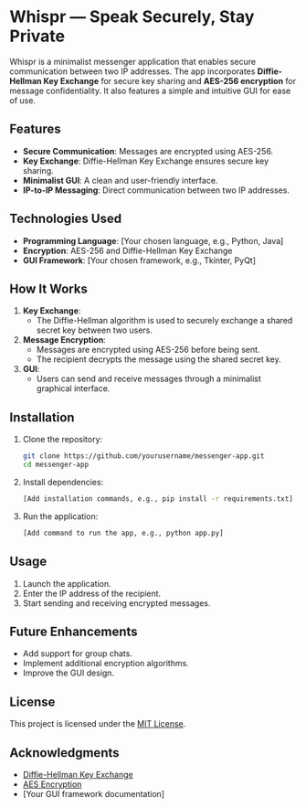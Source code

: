 # Whispr — Speak Securely, Stay Private

Whispr is a minimalist messenger application that enables secure communication between two IP addresses. The app incorporates **Diffie-Hellman Key Exchange** for secure key sharing and **AES-256 encryption** for message confidentiality. It also features a simple and intuitive GUI for ease of use.

## Features

- **Secure Communication**: Messages are encrypted using AES-256.
- **Key Exchange**: Diffie-Hellman Key Exchange ensures secure key sharing.
- **Minimalist GUI**: A clean and user-friendly interface.
- **IP-to-IP Messaging**: Direct communication between two IP addresses.

## Technologies Used

- **Programming Language**: [Your chosen language, e.g., Python, Java]
- **Encryption**: AES-256 and Diffie-Hellman Key Exchange
- **GUI Framework**: [Your chosen framework, e.g., Tkinter, PyQt]

## How It Works

1. **Key Exchange**: 
    - The Diffie-Hellman algorithm is used to securely exchange a shared secret key between two users.
2. **Message Encryption**:
    - Messages are encrypted using AES-256 before being sent.
    - The recipient decrypts the message using the shared secret key.
3. **GUI**:
    - Users can send and receive messages through a minimalist graphical interface.

## Installation

1. Clone the repository:
    ```bash
    git clone https://github.com/yourusername/messenger-app.git
    cd messenger-app
    ```
2. Install dependencies:
    ```bash
    [Add installation commands, e.g., pip install -r requirements.txt]
    ```
3. Run the application:
    ```bash
    [Add command to run the app, e.g., python app.py]
    ```

## Usage

1. Launch the application.
2. Enter the IP address of the recipient.
3. Start sending and receiving encrypted messages.

## Future Enhancements

- Add support for group chats.
- Implement additional encryption algorithms.
- Improve the GUI design.

## License

This project is licensed under the [MIT License](LICENSE).

## Acknowledgments

- [Diffie-Hellman Key Exchange](https://en.wikipedia.org/wiki/Diffie%E2%80%93Hellman_key_exchange)
- [AES Encryption](https://en.wikipedia.org/wiki/Advanced_Encryption_Standard)
- [Your GUI framework documentation]
